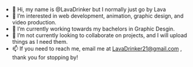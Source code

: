 - 👋 Hi, my name is @LavaDrinker but I normally just go by Lava
- 👀 I’m interested in web development, animation, graphic design, and video production.   
- 🌱 I’m currently working towards my bachelors in Graphic Desgin. 
- 💞️ I’m not currently looking to collaborate on projects, and I will upload things as I need them. 
- 📫 If you need to reach me, email me at LavaDrinker21@gmail.com , thank you for stopping by!

<!---
LavaDrinker/LavaDrinker is a ✨ special ✨ repository because its `README.md` (this file) appears on your GitHub profile.
You can click the Preview link to take a look at your changes.
--->
<!--- I'll more than likely make this look nicer now that I know basic HTML works --->
